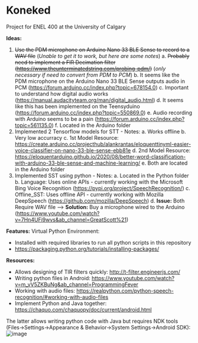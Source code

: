 # Koneked
Project for ENEL 400 at the University of Calgary

**Ideas:**
1. ~~Use the PDM microphone on Arduino Nano 33 BLE Sense to record to a WAV file~~ (*Unable to get it to work, but here are some notes*)
    a. ~~Probably need to implement a FIR Decimation filter (https://www.theunterminatedstring.com/probing-pdm/)~~ (*only necessary if need to convert from PDM to PCM*)
    b. It seems like the PDM microphone on the Arduino Nano 33 BLE Sense outputs audio in PCM (https://forum.arduino.cc/index.php?topic=678154.0)
    c. Important to understand how digital audio works (https://manual.audacityteam.org/man/digital_audio.html)
    d. It seems like this has been implemented on the Teensyduino (https://forum.arduino.cc/index.php?topic=550869.0)
    e. Audio recording with Arduino seems to be a pain (https://forum.arduino.cc/index.php?topic=561135.0)
    f. Located in the Arduino folder
2.  Implemented 2 Tensorflow models for STT - Notes:
    a. Works offline
    b. Very low accurracy
    c. 1st Model Resource: https://create.arduino.cc/projecthub/alankrantas/eloquenttinyml-easier-voice-classifier-on-nano-33-ble-sense-ebb81e
    d. 2nd Model Resource: https://eloquentarduino.github.io/2020/08/better-word-classification-with-arduino-33-ble-sense-and-machine-learning/
    e. Both are located in the Arduino folder
3. Implemented SST using python - Notes:
    a. Located in the Python folder
    b. Language: Uses online APIs - currently working with the Microsoft Bing Voice Recognition (https://pypi.org/project/SpeechRecognition/)
    c. Offline_SST: Uses offline API - currently working with Mozilla DeepSpeech (https://github.com/mozilla/DeepSpeech)
    d. **Issue:** Both Require WAV file --> **Solution:** Buy a microphone wired to the Arduino (https://www.youtube.com/watch?v=7Hn4UFi9wvs&ab_channel=GreatScott%21)
    
**Features:**
Virtual Python Environment:
 - Installed with required libraries to run all python scripts in this repository
 - https://packaging.python.org/tutorials/installing-packages/

**Resources:**
 - Allows designing of TIR filters quickly: http://t-filter.engineerjs.com/
 - Writing python files in Android: https://www.youtube.com/watch?v=m_vV5ZKBuNg&ab_channel=ProgrammingFever
 - Working with audio files: https://realpython.com/python-speech-recognition/#working-with-audio-files
 - Implement Python and Java together: https://chaquo.com/chaquopy/doc/current/android.html

The latter allows writing python code with Java but requires NDK tools (Files->Settings->Appearance & Behavior->System Settings->Android SDK):
![image](https://user-images.githubusercontent.com/14882398/110557510-f3c83e80-80fd-11eb-89fa-8b3753e74047.png)
